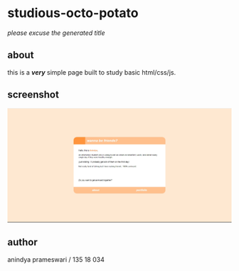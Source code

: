 # studious-octo-potato
*please excuse the generated title*

## about
this is a ***very*** simple page built to study basic html/css/js.

## screenshot
![page screenshot](https://github.com/anindyy/studious-octo-potato/blob/master/13518034.jpg?raw=true)

## author
anindya prameswari / 135 18 034